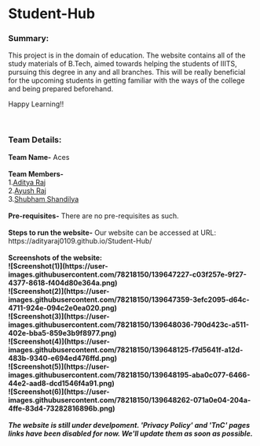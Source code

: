 # Student-Hub
<h3>Summary:</h3>
<p>This project is in the domain of education. The website contains all of the study materials of B.Tech, aimed towards helping the students of IIITS, pursuing this degree in any and all branches. This will be really beneficial for the upcoming students in getting familiar with the ways of the college and being prepared beforehand.</p>
<p>Happy Learning!!</p>
<br>
<h3>Team Details:</h3> 
<strong>Team Name-</strong> Aces
<br><br>
<strong>Team Members-</strong><br>1.<a href="https://github.com/adityaraj0109">Aditya Raj</a><br>2.<a href="https://github.com/Ayush0751">Ayush Raj</a><br>3.<a href="https://github.com/frolicSandy">Shubham Shandilya</a>
<br><br>
<strong>Pre-requisites-</strong> There are no pre-requisites as such.
<br><br>
<strong>Steps to run the website-</strong> Our website can be accessed at URL:  https://adityaraj0109.github.io/Student-Hub/
<br><br>
<strong>Screenshots of the website:<br>
![Screenshot(1)](https://user-images.githubusercontent.com/78218150/139647227-c03f257e-9f27-4377-8618-f404d80e364a.png)
<br>
![Screenshot(2)](https://user-images.githubusercontent.com/78218150/139647359-3efc2095-d64c-4711-924e-094c2e0ea020.png)
<br>
![Screenshot(3)](https://user-images.githubusercontent.com/78218150/139648036-790d423c-a511-402e-bba5-859e3b9f8977.png)
<br>
![Screenshot(4)](https://user-images.githubusercontent.com/78218150/139648125-f7d5641f-a12d-483b-9340-e694ed476ffd.png)
<br>
![Screenshot(5)](https://user-images.githubusercontent.com/78218150/139648195-aba0c077-6466-44e2-aad8-dcd1546f4a91.png)
<br>
![Screenshot(6)](https://user-images.githubusercontent.com/78218150/139648262-071a0e04-204a-4ffe-83d4-73282816896b.png)
<br><br>
<i>The website is still under develpoment. 'Privacy Policy' and 'TnC' pages links have been disabled for now. We'll update them as soon as possible. </i>
